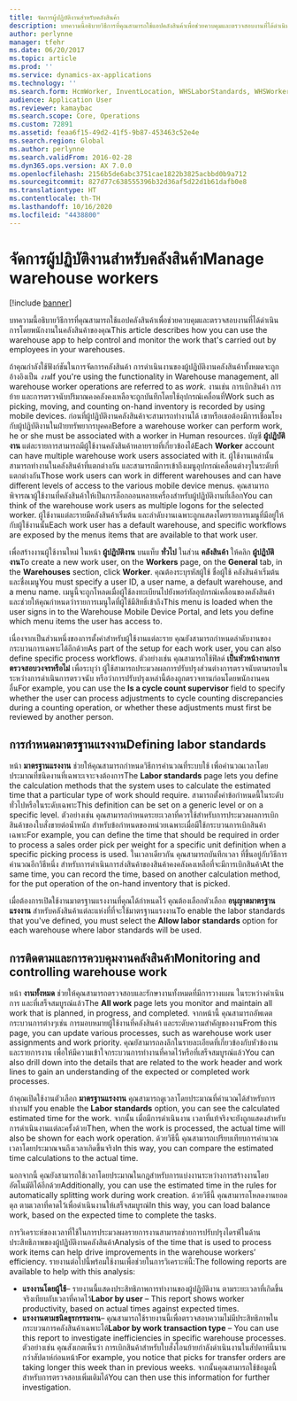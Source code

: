 ```yaml
---
title: จัดการผู้ปฏิบัติงานสำหรับคลังสินค้า
description: บทความนี้อธิบายวิธีการที่คุณสามารถใช้แอปคลังสินค้าเพื่อช่วยควบคุมและตรวจสอบงานที่ได้ดำเนินการโดยพนักงานในคลังสินค้าของคุณ
author: perlynne
manager: tfehr
ms.date: 06/20/2017
ms.topic: article
ms.prod: ''
ms.service: dynamics-ax-applications
ms.technology: ''
ms.search.form: HcmWorker, InventLocation, WHSLaborStandards, WHSWorker, WHSWorkTable, WHSWorkTableListPage, WHSResetUserPassword
audience: Application User
ms.reviewer: kamaybac
ms.search.scope: Core, Operations
ms.custom: 72891
ms.assetid: feaa6f15-49d2-41f5-9b87-453463c52e4e
ms.search.region: Global
ms.author: perlynne
ms.search.validFrom: 2016-02-28
ms.dyn365.ops.version: AX 7.0.0
ms.openlocfilehash: 2156b5de6abc3751cae1822b3825acbbd0b9a712
ms.sourcegitcommit: 827d77c638555396b32d36af5d22d1b61dafb0e8
ms.translationtype: HT
ms.contentlocale: th-TH
ms.lasthandoff: 10/16/2020
ms.locfileid: "4438800"
---
```

# <a name="manage-warehouse-workers"></a><span data-ttu-id="2ccbf-103">จัดการผู้ปฏิบัติงานสำหรับคลังสินค้า</span><span class="sxs-lookup"><span data-stu-id="2ccbf-103">Manage warehouse workers</span></span>

[!include [banner](../includes/banner.md)]

<span data-ttu-id="2ccbf-104">บทความนี้อธิบายวิธีการที่คุณสามารถใช้แอปคลังสินค้าเพื่อช่วยควบคุมและตรวจสอบงานที่ได้ดำเนินการโดยพนักงานในคลังสินค้าของคุณ</span><span class="sxs-lookup"><span data-stu-id="2ccbf-104">This article describes how you can use the warehouse app to help control and monitor the work that's carried out by employees in your warehouses.</span></span>

<span data-ttu-id="2ccbf-105">ถ้าคุณกำลังใช้ฟังก์ชันในการจัดการคลังสินค้า การดำเนินงานของผู้ปฏิบัติงานคลังสินค้าทั้งหมดจะถูกอ้างอิงเป็น *งาน*</span><span class="sxs-lookup"><span data-stu-id="2ccbf-105">If you're using the functionality in Warehouse management, all warehouse worker operations are referred to as *work*.</span></span> <span data-ttu-id="2ccbf-106">งานเช่น การเบิกสินค้า การย้าย และการตรวจนับปริมาณคงคลังคงเหลือจะถูกบันทึกโดยใช้อุปกรณ์เคลื่อนที่</span><span class="sxs-lookup"><span data-stu-id="2ccbf-106">Work such as picking, moving, and counting on-hand inventory is recorded by using mobile devices.</span></span> <span data-ttu-id="2ccbf-107">ก่อนที่ผู้ปฏิบัติงานคลังสินค้าจะสามารถทำงานได้ เขาหรือเธอต้องมีการเชื่อมโยงกับผู้ปฏิบัติงานในฝ่ายทรัพยากรบุคคล</span><span class="sxs-lookup"><span data-stu-id="2ccbf-107">Before a warehouse worker can perform work, he or she must be associated with a worker in Human resources.</span></span> <span data-ttu-id="2ccbf-108">บัญชี **ผู้ปฏิบัติงาน** แต่ละรายการสามารถมีผู้ใช้งานคลังสินค้าหลายรายที่เกี่ยวข้องได้</span><span class="sxs-lookup"><span data-stu-id="2ccbf-108">Each **Worker** account can have multiple warehouse work users associated with it.</span></span> <span data-ttu-id="2ccbf-109">ผู้ใช้งานเหล่านั้นสามารถทำงานในคลังสินค้าที่แตกต่างกัน และสามารถมีการเข้าถึงเมนูอุปกรณ์เคลื่อนต่างๆในระดับที่แตกต่างกัน</span><span class="sxs-lookup"><span data-stu-id="2ccbf-109">Those work users can work in different warehouses and can have different levels of access to the various mobile device menus.</span></span> <span data-ttu-id="2ccbf-110">คุณสามารถพิจารณาผู้ใช้งานที่คลังสินค้าให้เป็นการล็อกออนหลายเครื่องสำหรับผู้ปฏิบัติงานที่เลือก</span><span class="sxs-lookup"><span data-stu-id="2ccbf-110">You can think of the warehouse work users as multiple logons for the selected worker.</span></span> <span data-ttu-id="2ccbf-111">ผู้ใช้งานแต่ละรายมีคลังสินค้าเริ่มต้น และลำดับงานเฉพาะถูกแสดงโดยรายการเมนูที่มีอยู่ให้กับผู้ใช้งานนั้น</span><span class="sxs-lookup"><span data-stu-id="2ccbf-111">Each work user has a default warehouse, and specific workflows are exposed by the menus items that are available to that work user.</span></span> 

<span data-ttu-id="2ccbf-112">เพื่อสร้างงานผู้ใช้งานใหม่ ในหน้า **ผู้ปฏิบัติงาน** บนแท็บ **ทั่วไป** ในส่วน **คลังสินค้า** ให้คลิก **ผู้ปฏิบัติงาน**</span><span class="sxs-lookup"><span data-stu-id="2ccbf-112">To create a new work user, on the **Workers** page, on the **General** tab, in the **Warehouses** section, click **Worker**.</span></span> <span data-ttu-id="2ccbf-113">คุณต้องระบุรหัสผู้ใช้ ชื่อผู้ใช้ คลังสินค้าเริ่มต้น และชื่อเมนู</span><span class="sxs-lookup"><span data-stu-id="2ccbf-113">You must specify a user ID, a user name, a default warehouse, and a menu name.</span></span> <span data-ttu-id="2ccbf-114">เมนูนี้จะถูกโหลดเมื่อผู้ใช้ลงทะเบียนไปยังพอร์ทัลอุปกรณ์เคลื่อนของคลังสินค้า และช่วยให้คุณกำหนดว่ารายการเมนูใดที่ผู้ใช้มีสิทธิ์เข้าถึง</span><span class="sxs-lookup"><span data-stu-id="2ccbf-114">This menu is loaded when the user signs in to the Warehouse Mobile Device Portal, and lets you define which menu items the user has access to.</span></span> 

<span data-ttu-id="2ccbf-115">เนื่องจากเป็นส่วนหนึ่งของการตั้งค่าสำหรับผู้ใช้งานแต่ละราย คุณยังสามารถกำหนดลำดับงานของกระบวนการเฉพาะได้อีกด้วย</span><span class="sxs-lookup"><span data-stu-id="2ccbf-115">As part of the setup for each work user, you can also define specific process workflows.</span></span> <span data-ttu-id="2ccbf-116">ตัวอย่างเช่น คุณสามารถใช้ฟิลด์ **เป็นหัวหน้างานการตรวจสอบวงจรหรือไม่** เพื่อระบุว่า ผู้ใช้สามารถประมวลผลการปรับปรุงส่วนต่างการตรวจนับตามรอบในระหว่างการดำเนินการตรวจนับ หรือว่าการปรับปรุงเหล่านี้ต้องถูกตรวจทานก่อนโดยพนักงานคนอื่น</span><span class="sxs-lookup"><span data-stu-id="2ccbf-116">For example, you can use the **Is a cycle count supervisor** field to specify whether the user can process adjustments to cycle counting discrepancies during a counting operation, or whether these adjustments must first be reviewed by another person.</span></span>

## <a name="defining-labor-standards"></a><span data-ttu-id="2ccbf-117">การกำหนดมาตรฐานแรงงาน</span><span class="sxs-lookup"><span data-stu-id="2ccbf-117">Defining labor standards</span></span>
<span data-ttu-id="2ccbf-118">หน้า **มาตรฐานแรงงาน** ช่วยให้คุณสามารถกำหนดวิธีการคำนวณที่ระบบใช้ เพื่อคำนวณเวลาโดยประมาณที่ชนิดงานที่เฉพาะเจาะจงต้องการ</span><span class="sxs-lookup"><span data-stu-id="2ccbf-118">The **Labor standards** page lets you define the calculation methods that the system uses to calculate the estimated time that a particular type of work should require.</span></span> <span data-ttu-id="2ccbf-119">สามารถตั้งค่าข้อกำหนดนี้ในระดับทั่วไปหรือในระดับเฉพาะ</span><span class="sxs-lookup"><span data-stu-id="2ccbf-119">This definition can be set on a generic level or on a specific level.</span></span> <span data-ttu-id="2ccbf-120">ตัวอย่างเช่น คุณสามารถกำหนดระยะเวลาที่ควรใช้สำหรับการประมวลผลการเบิกสินค้าของใบสั่งขายต่อน้ำหนัก สำหรับข้อกำหนดของหน่วยเฉพาะเมื่อมีใช้กระบวนการเบิกสินค้าเฉพาะ</span><span class="sxs-lookup"><span data-stu-id="2ccbf-120">For example, you can define the time that should be required in order to process a sales order pick per weight for a specific unit definition when a specific picking process is used.</span></span> <span data-ttu-id="2ccbf-121">ในเวลาเดียวกัน คุณสามารถบันทึกเวลา ที่ขึ้นอยู่กับวิธีการคำนวณอีกวิธีหนึ่ง สำหรับการดำเนินการส่งสินค้าของสินค้าคงคลังคงเหลือที่จะมีการเบิกสินค้า</span><span class="sxs-lookup"><span data-stu-id="2ccbf-121">At the same time, you can record the time, based on another calculation method, for the put operation of the on-hand inventory that is picked.</span></span> 

<span data-ttu-id="2ccbf-122">เมื่อต้องการเปิดใช้งานมาตรฐานแรงงานที่คุณได้กำหนดไว้ คุณต้องเลือกตัวเลือก **อนุญาตมาตรฐานแรงงาน** สำหรับคลังสินค้าแต่ละแห่งที่ที่จะใช้มาตรฐานแรงงาน</span><span class="sxs-lookup"><span data-stu-id="2ccbf-122">To enable the labor standards that you've defined, you must select the **Allow labor standards** option for each warehouse where labor standards will be used.</span></span>

## <a name="monitoring-and-controlling-warehouse-work"></a><span data-ttu-id="2ccbf-123">การติดตามและการควบคุมงานคลังสินค้า</span><span class="sxs-lookup"><span data-stu-id="2ccbf-123">Monitoring and controlling warehouse work</span></span>
<span data-ttu-id="2ccbf-124">หน้า **งานทั้งหมด** ช่วยให้คุณสามารถตรวจสอบและรักษางานทั้งหมดที่มีการวางแผน ในระหว่างดำเนินการ และที่เสร็จสมบูรณ์แล้ว</span><span class="sxs-lookup"><span data-stu-id="2ccbf-124">The **All work** page lets you monitor and maintain all work that is planned, in progress, and completed.</span></span> <span data-ttu-id="2ccbf-125">จากหน้านี้ คุณสามารถอัพเดตกระบวนการต่างๆเช่น การมอบหมายผู้ใช้งานที่คลังสินค้า และระดับความสำคัญของงาน</span><span class="sxs-lookup"><span data-stu-id="2ccbf-125">From this page, you can update various processes, such as warehouse work user assignments and work priority.</span></span> <span data-ttu-id="2ccbf-126">คุณยัสามารถลงลึกในรายละเอียดที่เกี่ยวข้องกับหัวข้องานและรายการงาน เพื่อให้มีความเข้าใจกระบวนการทำงานที่คาดไว้หรือที่เสร็จสมบูรณ์แล้ว</span><span class="sxs-lookup"><span data-stu-id="2ccbf-126">You can also drill down into the details that are related to the work header and work lines to gain an understanding of the expected or completed work processes.</span></span> 

<span data-ttu-id="2ccbf-127">ถ้าคุณเปิดใช้งานตัวเลือก **มาตรฐานแรงงาน** คุณสามารถดูเวลาโดยประมาณที่คำนวณได้สำหรับการทำงาน</span><span class="sxs-lookup"><span data-stu-id="2ccbf-127">If you enable the **Labor standards** option, you can see the calculated estimated time for the work.</span></span> <span data-ttu-id="2ccbf-128">จากนั้น เมื่อมีการดำเนินงาน เวลาที่แท้จริงจะยังถูกแสดงสำหรับการดำเนินงานแต่ละครั้งด้วย</span><span class="sxs-lookup"><span data-stu-id="2ccbf-128">Then, when the work is processed, the actual time will also be shown for each work operation.</span></span> <span data-ttu-id="2ccbf-129">ด้วยวิธีนี้ คุณสามารถเปรียบเทียบการคำนวณเวลาโดยประมาณจนถึงเวลาเกิดขึ้นจริง</span><span class="sxs-lookup"><span data-stu-id="2ccbf-129">In this way, you can compare the estimated time calculations to the actual time.</span></span> 

<span data-ttu-id="2ccbf-130">นอกจากนี้ คุณยังสามารถใช้เวลาโดยประมาณในกฎสำหรับการแบ่งงานระหว่างการสร้างงานโดยอัตโนมัติได้อีกด้วย</span><span class="sxs-lookup"><span data-stu-id="2ccbf-130">Additionally, you can use the estimated time in the rules for automatically splitting work during work creation.</span></span> <span data-ttu-id="2ccbf-131">ด้วยวิธีนี้ คุณสามารถโหลดงานยอดดุล ตามเวลาที่คาดไว้เพื่อดำเนินงานให้เสร็จสมบูรณ์</span><span class="sxs-lookup"><span data-stu-id="2ccbf-131">In this way, you can load balance work, based on the expected time to complete the tasks.</span></span> 

<span data-ttu-id="2ccbf-132">การวิเคราะห์ของเวลาที่ใช้ในการประมวลผลรายการงานสามารถช่วยการปรับปรุงไดรฟ์ในด้านประสิทธิภาพของผู้ปฏิบัติงานคลังสินค้า</span><span class="sxs-lookup"><span data-stu-id="2ccbf-132">Analysis of the time that is used to process work items can help drive improvements in the warehouse workers’ efficiency.</span></span> <span data-ttu-id="2ccbf-133">รายงานต่อไปนี้พร้อมใช้งานเพื่อช่วยในการวิเคราะห์นี้:</span><span class="sxs-lookup"><span data-stu-id="2ccbf-133">The following reports are available to help with this analysis:</span></span>

-   <span data-ttu-id="2ccbf-134">**แรงงานโดยผู้ใช้**– รายงานนี้แสดงประสิทธิภาพการทำงานของผู้ปฏิบัติงาน ตามระยะเวลาที่เกิดขึ้นจริงเทียบกับเวลาที่คาดไว้</span><span class="sxs-lookup"><span data-stu-id="2ccbf-134">**Labor by user** – This report shows worker productivity, based on actual times against expected times.</span></span>
-   <span data-ttu-id="2ccbf-135">**แรงงานตามชนิดธุรกรรมงาน**– คุณสามารถใช้รายงานนี้เพื่อตรวจสอบความไม่มีประสิทธิภาพในกระบวนการคลังสินค้าเฉพาะได้</span><span class="sxs-lookup"><span data-stu-id="2ccbf-135">**Labor by work transaction type** – You can use this report to investigate inefficiencies in specific warehouse processes.</span></span> <span data-ttu-id="2ccbf-136">ตัวอย่างเช่น คุณสังเกตเห็นว่า การเบิกสินค้าสำหรับใบสั่งโอนย้ายกำลังดำเนินงานในสัปดาห์นี้นานกว่าสัปดาห์ก่อนหน้า</span><span class="sxs-lookup"><span data-stu-id="2ccbf-136">For example, you notice that picks for transfer orders are taking longer this week than in previous weeks.</span></span> <span data-ttu-id="2ccbf-137">จากนั้นคุณสามารถใช้ข้อมูลนี้สำหรับการตรวจสอบเพิ่มเติมได้</span><span class="sxs-lookup"><span data-stu-id="2ccbf-137">You can then use this information for further investigation.</span></span>




